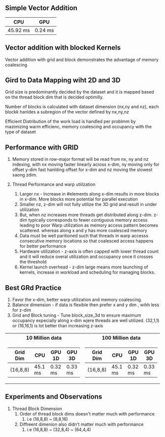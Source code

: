 ## Simple Vector Addition

CPU | GPU  
--- | --- 
45.92 ms | 0.24 ms

## Vector addition with blocked Kernels

Vector addition with grid and block demonstrates the advantage of memory coalescing

Gird to Data Mapping wiht 2D and 3D
-----------------------------------

Grid size is predominantly decided by the dataset and it is mapped based on the thread block dim that is decided optimilly.

Number of blocks is calculated with dataset dimension (nx,ny and nz), each blockk hanldes a subregion of the vector defined by nx,ny,nz

Efficient Distribution of the work load is handled per problmm by mazimizing warm efficienc, memory coalescing and occupancy with the type of dataset


Performance with GRID
---------------------

1. Memory stored in row-major format will be read from nx, ny and nz indexing, with nx moving faster linearly across x-dim, ny moving only for offset y-dim fast hanlding offset for x-dim and nz moving the slowest saong zdim.

2. Thread Performance and warp utiilzation
   1. Larger nx - Increase in #elements along x-dim results in more blocks in x-dim. More blocks more potential for parallel execution
   2. Smaller nz,  z-dim will not fully utilize the 3D grid and result in under utilization
   3. But, when nz increases more threads get distributed along z-dim. z-dim typically corresponds to fewer contiguous memory access leading to poor Warp utilization as memory access pattern becomes scattered. whereas along x and y has more coalesced memory
   4. Data must be well paritioned such that threads in warp accesss consecutive memory locations so that coalesced access happens for better performance
   5. Hardware utilization - z-axis is often capped with lower thread count and it will reduce overal utilization and occupancy once it crosses the threshold
   6. Kernel launch overhead - z-dim large means more launching of kernels, increase in workload and scheduling for managing blocks.

Best GRd Practice 
-----------------
1. Favor the x-dim, better warp utilization and memory coalescing.
2. Balance dimension - if data is flexible then prefer x and y dim , wihh less for z-dim
3. Grid and Block tuning - Tune block_size_3d to ensure maximum occupancy expecially along x-dim wjere threads are well utilized. (32,1,1) or (16,16,1) is lot better than increasing z-axis



<table>
<tr><th> 10 Million data</th><th> 100 Million data</th></tr>
<tr><td>

Grid Dim | CPU | GPU 1D | GPU 3D 
---------|-----|--------|------
(16,8,8) | 45.1 ms | 0.32 ms | 0.33 ms 

</td><td>

Grid Dim | CPU | GPU 1D | GPU 3D 
---------|-----|--------|------
(16,8,8) | 45.1 ms | 0.32 ms | 0.33 ms 

</td></tr> </table>

Experiments and Observations
---------------------------
1. Thread Block Dimension
   1. Order of thread block dims doesn't matter much with performance
      1. i.e (16,8,8) ~ (8,8,16)
   2. Diffreent dimenion also didn't matter much with performance 
      1. i.e (16,8,8) ~ (32,8,4) ~ (64,4,4)